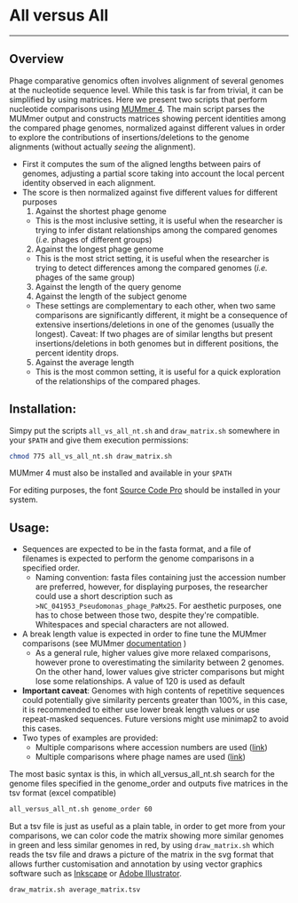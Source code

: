 All versus All
==============
--------------
Overview
--------
Phage comparative genomics often involves alignment of several genomes at the nucleotide sequence level.
While this task is far from trivial, it can be simplified by using matrices.
Here we present two scripts that perform nucleotide comparisons using [MUMmer 4](https://github.com/mummer4/mummer).
The main script parses the MUMmer output and constructs matrices showing percent identities among the compared phage genomes, normalized against different values in order to explore the contributions of insertions/deletions to the genome alignments (without actually *seeing* the alignment).
* First it computes the sum of the aligned lengths between pairs of genomes, adjusting a partial score taking into account the local percent identity observed in each alignment.
* The score is then normalized against five different values for different purposes
  1. Against the shortest phage genome
  * This is the most inclusive setting, it is useful when the researcher is trying to infer distant relationships among the compared genomes (*i.e.* phages of different groups)
  2. Against the longest phage genome
	* This is the most strict setting, it is useful when the researcher is trying to detect differences among the compared genomes (*i.e.* phages of the same group)
	3. Against the length of the query genome
  4. Against the length of the subject genome
	* These settings are complementary to each other, when two same comparisons are significantly different, it might be a consequence of extensive insertions/deletions in one of the genomes (usually the longest). Caveat: If two phages are of similar lengths but present insertions/deletions in both genomes but in different positions, the percent identity drops.
  5. Against the average length
  * This is the most common setting, it is useful for a quick exploration of the relationships of the compared phages.

**Installation**:
-----------------

Simpy put the scripts ``all_vs_all_nt.sh`` and ``draw_matrix.sh`` somewhere in your ``$PATH`` and give them execution permissions:
```bash
chmod 775 all_vs_all_nt.sh draw_matrix.sh
```

MUMmer 4 must also be installed and available in your ``$PATH``

For editing purposes, the font [Source Code Pro](https://fonts.google.com/specimen/Source+Code+Pro) should be installed in your system.

**Usage**:
----------
* Sequences are expected to be in the fasta format, and a file of filenames is expected to perform the genome comparisons in a specified order.
  * Naming convention: fasta files containing just the accession number are preferred, however, for displaying purposes, the researcher could use a short description such as ``>NC_041953_Pseudomonas_phage_PaMx25``. For aesthetic purposes, one has to chose between those two, despite they're compatible. Whitespaces and special characters are not allowed.
* A break length value is expected in order to fine tune the MUMmer comparisons (see MUMmer [documentation](https://github.com/mummer4/mummer/blob/master/docs/nucmer.README) )
  * As a general rule, higher values give more relaxed comparisons, however prone to overestimating the similarity between 2 genomes. On the other hand, lower values give stricter comparisons but might lose some relationships. A value of 120 is used as default
* **Important caveat**: Genomes with high contents of repetitive sequences could potentially give similarity percents greater than 100%, in this case, it is recommended to either use lower break length values or use repeat-masked sequences. Future versions might use minimap2 to avoid this cases.
* Two types of examples are provided:
  * Multiple comparisons where accession numbers are used ([link](accessions))
  * Multiple comparisons where phage names are used ([link](full_names))

The most basic syntax is this, in which all_versus_all_nt.sh search for the genome files specified in the genome_order and outputs five matrices in the tsv format (excel compatible)
```bash
all_versus_all_nt.sh genome_order 60
```
But a tsv file is just as useful as a plain table, in order to get more from your comparisons, we can color code the matrix showing more similar genomes in green and less similar genomes in red, by using ``draw_matrix.sh`` which reads the tsv file and draws a picture of the matrix in the svg format that allows further customisation and annotation by using vector graphics software such as [Inkscape](https://inkscape.org) or [Adobe Illustrator](https://www.adobe.com/products/illustrator.html).

```bash
draw_matrix.sh average_matrix.tsv
```
